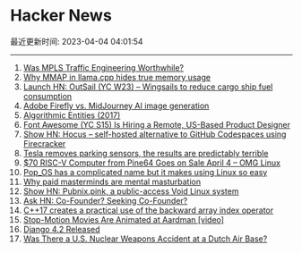 # Hacker News

最近更新时间: 2023-04-04 04:01:54

--- 
1. [Was MPLS Traffic Engineering Worthwhile?](https://systemsapproach.substack.com/p/was-mpls-traffic-engineering-worthwhile) 
2. [Why MMAP in llama.cpp hides true memory usage](https://twitter.com/jeremyphoward/status/1642726595436883969) 
3. [Launch HN: OutSail (YC W23) – Wingsails to reduce cargo ship fuel consumption](https://news.ycombinator.com/item?id=35426482) 
4. [Adobe Firefly vs. MidJourney AI image generation](https://twitter.com/DrJimFan/status/1642921475849203712) 
5. [Algorithmic Entities (2017)](https://papers.ssrn.com/sol3/papers.cfm?abstract_id=2954173) 
6. [Font Awesome (YC S15) Is Hiring a Remote, US-Based Product Designer](https://blog.fontawesome.com/hiring-a-product-designer/) 
7. [Show HN: Hocus – self-hosted alternative to GitHub Codespaces using Firecracker](https://github.com/hocus-dev/hocus) 
8. [Tesla removes parking sensors, the results are predictably terrible](https://www.carexpert.com.au/car-news/tesla-removes-parking-sensors-to-save-money-the-results-are-predictably-terrible) 
9. [$70 RISC-V Computer from Pine64 Goes on Sale April 4 – OMG Linux](https://www.omglinux.com/star64-is-a-risc-v-single-board-pc/) 
10. [Pop_OS has a complicated name but it makes using Linux so easy](https://www.zdnet.com/article/pop-os-has-a-complicated-name-but-it-makes-using-linux-so-easy/) 
11. [Why paid masterminds are mental masturbation](https://jimclair.com/why-paid-masterminds-are-mental/) 
12. [Show HN: Pubnix.pink, a public-access Void Linux system](https://pubnix.pink) 
13. [Ask HN: Co-Founder? Seeking Co-Founder?](https://news.ycombinator.com/item?id=35428504) 
14. [C++17 creates a practical use of the backward array index operator](https://devblogs.microsoft.com/oldnewthing/20230403-00/?p=108005) 
15. [Stop-Motion Movies Are Animated at Aardman [video]](https://www.youtube.com/watch?v=jZvQzkFcKEM) 
16. [Django 4.2 Released](https://www.djangoproject.com/weblog/2023/apr/03/django-42-released/) 
17. [Was There a U.S. Nuclear Weapons Accident at a Dutch Air Base?](https://fas.org/blogs/security/2023/04/volkel-nuclear-weapon-accident/) 
